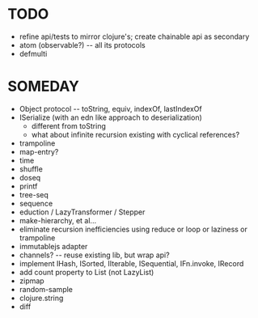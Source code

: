 # TODO

* refine api/tests to mirror clojure's; create chainable api as secondary
* atom (observable?) -- all its protocols
* defmulti

# SOMEDAY

* Object protocol -- toString, equiv, indexOf, lastIndexOf
* ISerialize (with an edn like approach to deserialization)
  * different from toString
  * what about infinite recursion existing with cyclical references?
* trampoline
* map-entry?
* time
* shuffle
* doseq
* printf
* tree-seq
* sequence
* eduction / LazyTransformer / Stepper
* make-hierarchy, et al...
* eliminate recursion inefficiencies using reduce or loop or laziness or trampoline
* immutablejs adapter
* channels? -- reuse existing lib, but wrap api?
* implement IHash, ISorted, IIterable, ISequential, IFn.invoke, IRecord
* add count property to List (not LazyList)
* zipmap
* random-sample
* clojure.string
* diff